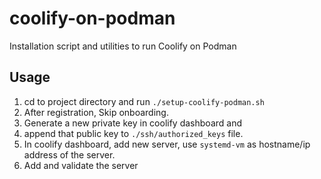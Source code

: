# coolify-on-podman
Installation script and utilities to run Coolify on Podman

## Usage

1. cd to project directory and run `./setup-coolify-podman.sh`
2. After registration, Skip onboarding.
3. Generate a new private key in coolify dashboard and 
4. append that public key to `./ssh/authorized_keys` file.
5. In coolify dashboard, add new server, use `systemd-vm` as hostname/ip address of the server.
6. Add and validate the server
